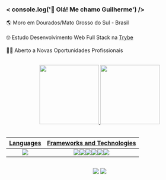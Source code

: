 ### < console.log('👋 Olá! Me chamo Guilherme') />

<p align="left">
🌎 Moro em Dourados/Mato Grosso do Sul - Brasil
<br><br>
🤓 Estudo Desenvolvimento Web Full Stack na <a href="https://www.betrybe.com/" target="_blank">Trybe</a>
<br><br>
👨‍💻 Aberto a Novas Oportunidades Profissionais
</p><br>

<div align="center">
  <a href="https://github.com/guilhermepallma">
  <img height="160em" src="https://github-readme-stats.vercel.app/api?username=guilhermepallma&show_icons=true&theme=merko&include_all_commits=true&count_private=true"/>
  <img height="160em" src="https://github-readme-stats.vercel.app/api/top-langs/?username=guilhermepallma&=anuraghazra&layout=compact&theme=merko"/>
</div>

<div align="center"><br>

| Languages  | Frameworks and Technologies |   
|---|---|
|<div align="center"><img src="https://img.shields.io/badge/JavaScript-F7DF1E?style=for-the-badge&logo=javascript&logoColor=black"/></div>|<div id='lojc' align="center"><img src="https://img.shields.io/badge/Node.js-43853D?style=for-the-badge&logo=node.js&logoColor=white"/><img src="https://img.shields.io/badge/React-20232A?style=for-the-badge&logo=react&logoColor=61DAFB"/><img src="https://img.shields.io/badge/Redux-593D88?style=for-the-badge&logo=redux&logoColor=white"/><img src="https://img.shields.io/badge/HTML5-E34F26?style=for-the-badge&logo=html5&logoColor=white"/><img src="https://img.shields.io/badge/CSS-239120?&style=for-the-badge&logo=css3&logoColor=white"/><img src="https://img.shields.io/badge/MySQL-005C84?style=for-the-badge&logo=mysql&logoColor=white"/></div>

 ##
 
<div> 
  <a href = "mailto:guilhermepallma@gmail.com"><img src="https://img.shields.io/badge/Gmail-D14836?style=for-the-badge&logo=gmail&logoColor=white"></a>
  <a href="https://www.linkedin.com/in/guilhermepallma" target="_blank"><img src="https://img.shields.io/badge/-LinkedIn-%230077B5?style=for-the-badge&logo=linkedin&logoColor=white" target="_blank"></a>
</div>
